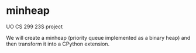 # minheap

UO CS 299 23S project

We will create a minheap (priority queue implemented as a binary heap)
and then transform it into a CPython extension. 
